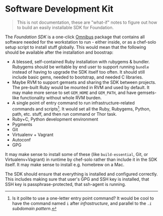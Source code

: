 # Software Development Kit

> This is not documentation, these are "what-if" notes to figure out
> how to build an easily installable SDK for Foundation.

The _Foundation SDK_ is a one-click
[Omnibus](https://github.com/opscode/omnibus-ruby/) package that
contains all software needed for the workstation to run - either
inside, or as a chef-solo setup script to install stuff globally. This
would mean that the following should be available after the
installation and boostrap:

 - A blessed, self-contained Ruby installation with rubygems &
   bundler. Rubygems should be writable by end user to support running
   `bundle` instead of having to upgrade the SDK itself too often. It
   should still include basic gems, needed to bootstrap, and needed
   C libraries. 
 - Maybe RVM to support gemsets and sharing the SDK between
   projects. The pre-built Ruby would be mounted in RVM and used by
   default. It may make more sense to set `GEM_HOME` and `GEM_PATH`,
   and have gemsets-like functionality without whole RVM burden.
 - A single point of entry command to run infrastructure-related
   commands and scripts[^1]. It would set all the Ruby, Rubygems,
   Python, path, etc. stuff, and then run command or Thor task.
 - Ruby+C, Python development environment
 - Pygments
 - Git
 - Virtualenv + Vagrant
 - Autoconf
 - GPG

It may make sense to install some of these (like `build-essential`,
Git, or Virtualenv+Vagrant) in runtime by chef-solo rather than
include it in the SDK itself. It may make sense to install
e.g. homebrew on a Mac.

The SDK should ensure that everything is installed and configured
correctly. This includes making sure that user's GPG and SSH key is
installed, that SSH key is passphrase-protected, that ssh-agent is
running.

[^1]: Is it polite to use a one-letter entry point command? It would
      be cool to have the command named `i` after _infrastructure_,
      and parallel to the _`.i` subdomain pattern_.
